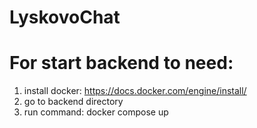 # LyskovoChat

# For start backend to need:
1. install docker: https://docs.docker.com/engine/install/
2. go to backend directory
3. run command: docker compose up